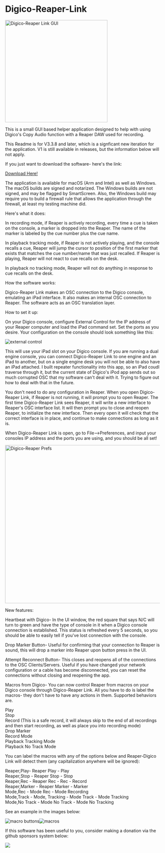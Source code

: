 # Digico-Reaper-Link

<img width="333" alt="Digico-Reaper Link GUI" src="https://github.com/user-attachments/assets/e8656c93-b73b-4da0-8a0b-833c0e9f54e9">

This is a small GUI based helper application designed to help with using Digico's Copy Audio function with a Reaper DAW used for recording. 

This Readme is for V3.3.8 and later, which is a signficant new iteration for the application. V1 is still available in releases, but the information below will not apply. 

If you just want to download the software- here's the link:

<a href="https://www.github.com/jms5194/Digico-Reaper-Link/releases/latest">Download Here!</a>

The application is available for macOS (Arm and Intel) as well as Windows. The macOS builds are signed and notarized. The Windows builds are not signed, and may be flagged by SmartScreen. Also, the Windows build may require you to build a firewall rule that allows the application through the firewall, at least my testing machine did. 

Here's what it does:

In recording mode, if Reaper is actively recording, every time a cue is taken on the console, a marker is dropped into the Reaper. The name of the marker is labeled by the cue number plus the cue name. 

In playback tracking mode, if Reaper is not actively playing, and the console recalls a cue, Reaper will jump the cursor to position of the first marker that exists that matches the cue number/name that was just recalled. If Reaper is playing, Reaper will not react to cue recalls on the desk. 

In playback no tracking mode, Reaper will not do anything in response to cue recalls on the desk. 

How the software works:

Digico-Reaper Link makes an OSC connection to the Digico console, emulating an iPad interface. It also makes an internal OSC connection to Reaper. The software acts as an OSC translation layer. 

How to set it up:

On your Digico console, configure External Control for the IP address of your Reaper computer and load the iPad command set. 
Set the ports as you desire. Your configuration on the console should look something like this:

![external control](https://user-images.githubusercontent.com/79057472/141206529-99671316-4b3b-47c3-96af-803fbd5f8889.jpg)

This will use your iPad slot on your Digico console. If you are running a dual engine console, you can connect Digico-Reaper Link to one engine and an iPad to another, but on a single engine desk you will not be able to also have an iPad attached. I built repeater functionality into this app, so an iPad coudl traverse through it, but the current state of Digico's iPod app sends out so much corrupted OSC that my software can't deal with it. Trying to figure out how to deal with that in the future. 

You don't need to do any configuration in Reaper. When you open Digico-Reaper Link, if Reaper is not running, it will prompt you to open Reaper. The first time Digico-Reaper Link sees Reaper, it will write a new interface to Reaper's OSC interface list. It will then prompt you to close and reopen Reaper, to initialize the new interface. Then every open it will check that the correct interface is in place, and continue to make connections as long as it is. 

When Digico-Reaper Link is open, go to File-->Preferences, and input your consoles IP address and the ports you are using, and you should be all set!

<img width="515" alt="Digico-Reaper Prefs" src="https://github.com/user-attachments/assets/df3b424a-42d1-4b2b-9c0b-373d3d6d67fd">


New features:

Heartbeat with Digico- In the UI window, the red square that says N/C will turn to green and have the type of console in it when a Digico console connection is established. This status is refreshed every 5 seconds, so you should be able to easily tell if you've lost connection with the console. 

Drop Marker Button- Useful for confirming that your connection to Reaper is sound, this will drop a marker into Reaper upon button press in the UI. 

Attempt Reconnect Button- This closes and reopens all of the connections to the OSC Clients/Servers. Useful if you have changed your network configuration or a cable has become disconnected, you can reset the connections without closing and reopening the app. 

Macros from Digico- You can now control Reaper from macros on your Digico console through Digico-Reaper Link. All you have to do is label the macros- they don't have to have any actions in them. Supported behaviors are. 

Play<br>
Stop<br>
Record (This is a safe record, it will always skip to the end of all recordings and then start recording, as well as place you into recording mode)<br>
Drop Marker<br>
Record Mode<br>
Playback Tracking Mode<br>
Playback No Track Mode<br>


You can label the macros with any of the options below and Reaper-Digico Link will detect them (any capitalization anywhere will be ignored):

Reaper,Play- Reaper Play - Play<br>
Reaper,Stop - Reaper Stop - Stop<br>
Reaper,Rec - Reaper Rec - Rec - Record<br>
Reaper,Marker - Reaper Marker - Marker<br>
Mode,Rec - Mode Rec - Mode Recording<br>
Mode,Track - Mode, Tracking - Mode Track - Mode Tracking<br>
Mode,No Track - Mode No Track - Mode No Tracking<br>

See an example in the images below:

![macro buttons](https://github.com/user-attachments/assets/b23ca08f-a874-4b6a-871b-9007d02613c6)![macros](https://github.com/user-attachments/assets/954f9f07-a841-4ba6-90ad-ab294a9e27c7)


If this software has been useful to you, consider making a donation via the github sponsors system below:

[![](https://img.shields.io/static/v1?label=Sponsor&message=%E2%9D%A4&logo=GitHub&color=%23fe8e86)](https://github.com/sponsors/jms5194)




